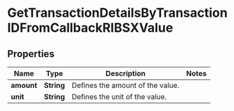 

# GetTransactionDetailsByTransactionIDFromCallbackRIBSXValue


## Properties

| Name | Type | Description | Notes |
|------------ | ------------- | ------------- | -------------|
|**amount** | **String** | Defines the amount of the value. |  |
|**unit** | **String** | Defines the unit of the value. |  |



